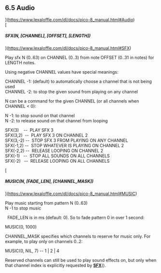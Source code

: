 

6.5 Audio
---------

](https://www.lexaloffle.com/dl/docs/pico-8_manual.html#Audio)  
[

##### SFX(N, \[CHANNEL\], \[OFFSET\], \[LENGTH\])

](https://www.lexaloffle.com/dl/docs/pico-8_manual.html#SFX)

Play sfx N (0..63) on CHANNEL (0..3) from note OFFSET (0..31 in notes) for LENGTH notes.

Using negative CHANNEL values have special meanings:

CHANNEL -1: (default) to automatically choose a channel that is not being used  
CHANNEL -2: to stop the given sound from playing on any channel  

N can be a command for the given CHANNEL (or all channels when CHANNEL < 0):

N -1: to stop sound on that channel  
N -2: to release sound on that channel from looping  

SFX(3)    --  PLAY SFX 3  
SFX(3,2)  --  PLAY SFX 3 ON CHANNEL 2  
SFX(3,-2) --  STOP SFX 3 FROM PLAYING ON ANY CHANNEL  
SFX(-1,2) --  STOP WHATEVER IS PLAYING ON CHANNEL 2  
SFX(-2,2) --  RELEASE LOOPING ON CHANNEL 2  
SFX(-1)   --  STOP ALL SOUNDS ON ALL CHANNELS  
SFX(-2)   --  RELEASE LOOPING ON ALL CHANNELS  

  
[

##### MUSIC(N, \[FADE\_LEN\], \[CHANNEL\_MASK\])

](https://www.lexaloffle.com/dl/docs/pico-8_manual.html#MUSIC)

Play music starting from pattern N (0..63)  
N -1 to stop music

  FADE\_LEN is in ms (default: 0). So to fade pattern 0 in over 1 second:

MUSIC(0, 1000)  

CHANNEL\_MASK specifies which channels to reserve for music only. For example, to play only on channels 0..2:

MUSIC(0, NIL, 7) -- 1 | 2 | 4

Reserved channels can still be used to play sound effects on, but only when that channel index is explicitly requested by [**SFX**](https://www.lexaloffle.com/dl/docs/pico-8_manual.html#SFX)().